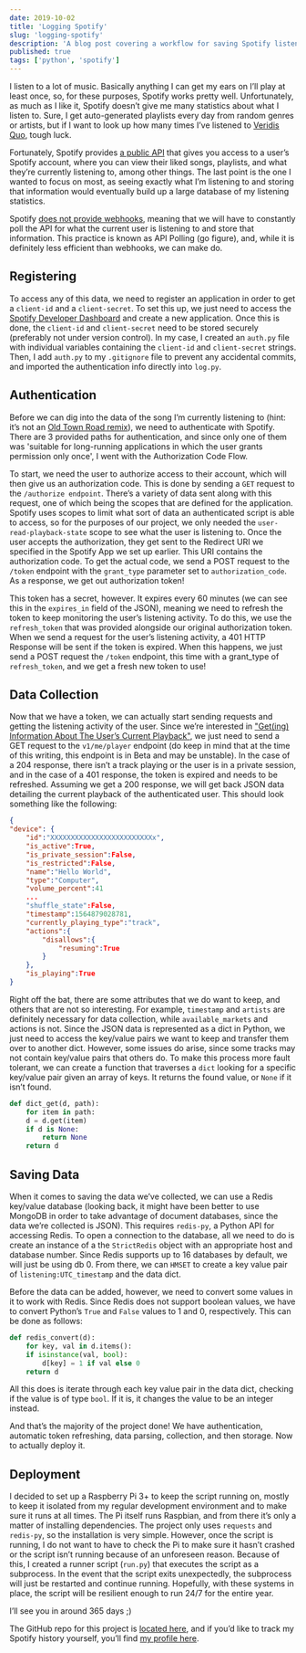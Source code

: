 ```yaml
---
date: 2019-10-02
title: 'Logging Spotify'
slug: 'logging-spotify'
description: 'A blog post covering a workflow for saving Spotify listening history by hand, using Python, Redis, the Spotify API, and a Raspberry Pi'
published: true
tags: ['python', 'spotify']
---
```


I listen to a lot of music. Basically anything I can get my ears on I’ll play at least once, so, for these purposes, Spotify works pretty well. Unfortunately, as much as I like it, Spotify doesn’t give me many statistics about what I listen to. Sure, I get auto-generated playlists every day from random genres or artists, but if I want to look up how many times I’ve listened to [Veridis Quo](https://open.spotify.com/track/2LD2gT7gwAurzdQDQtILds?si=82e65cc8aff34352), tough luck.

Fortunately, Spotify provides [a public API](https://developer.spotify.com/documentation/web-api) that gives you access to a user’s Spotify account, where you can view their liked songs, playlists, and what they’re currently listening to, among other things. The last point is the one I wanted to focus on most, as seeing exactly what I’m listening to and storing that information would eventually build up a large database of my listening statistics.

Spotify [does not provide webhooks](https://github.com/spotify/web-api/issues/538), meaning that we will have to constantly poll the API for what the current user is listening to and store that information. This practice is known as API Polling (go figure), and, while it is definitely less efficient than webhooks, we can make do.

## Registering

To access any of this data, we need to register an application in order to get a `client-id` and a `client-secret`. To set this up, we just need to access the [Spotify Developer Dashboard](https://developer.spotify.com/dashboard) and create a new application. Once this is done, the `client-id` and `client-secret` need to be stored securely (preferably not under version control). In my case, I created an `auth.py` file with individual variables containing the `client-id` and `client-secret` strings. Then, I add `auth.py` to my `.gitignore` file to prevent any accidental commits, and imported the authentication info directly into `log.py`.

## Authentication

Before we can dig into the data of the song I’m currently listening to (hint: it’s not an [Old Town Road remix](https://open.spotify.com/track/6jmZlyf9DxcIoRrjw02YXm)), we need to authenticate with Spotify. There are 3 provided paths for authentication, and since only one of them was 'suitable for long-running applications in which the user grants permission only once', I went with the Authorization Code Flow.

To start, we need the user to authorize access to their account, which will then give us an authorization code. This is done by sending a `GET` request to the `/authorize endpoint`. There’s a variety of data sent along with this request, one of which being the scopes that are defined for the application. Spotify uses scopes to limit what sort of data an authenticated script is able to access, so for the purposes of our project, we only needed the `user-read-playback-state` scope to see what the user is listening to. Once the user accepts the authorization, they get sent to the Redirect URI we specified in the Spotify App we set up earlier. This URI contains the authorization code. To get the actual code, we send a POST request to the `/token` endpoint with the `grant_type` parameter set to `authorization_code`. As a response, we get out authorization token!

This token has a secret, however. It expires every 60 minutes (we can see this in the `expires_in` field of the JSON), meaning we need to refresh the token to keep monitoring the user’s listening activity. To do this, we use the `refresh_token` that was provided alongside our original authorization token. When we send a request for the user’s listening activity, a 401 HTTP Response will be sent if the token is expired. When this happens, we just send a POST request the `/token` endpoint, this time with a grant_type of `refresh_token`, and we get a fresh new token to use!

## Data Collection

Now that we have a token, we can actually start sending requests and getting the listening activity of the user. Since we’re interested in ["Get(ing) Information About The User’s Current Playback"](https://developer.spotify.com/documentation/web-api/reference/player/get-information-about-the-users-current-playback/), we just need to send a GET request to the `v1/me/player` endpoint (do keep in mind that at the time of this writing, this endpoint is in Beta and may be unstable). In the case of a 204 response, there isn’t a track playing or the user is in a private session, and in the case of a 401 response, the token is expired and needs to be refreshed. Assuming we get a 200 response, we will get back JSON data detailing the current playback of the authenticated user. This should look something like the following:

```json
{
"device": {
    "id":"XXXXXXXXXXXXXXXXXXXXXXXXXx",
    "is_active":True,
    "is_private_session":False,
    "is_restricted":False,
    "name":"Hello World",
    "type":"Computer",
    "volume_percent":41
    ...
    "shuffle_state":False,
    "timestamp":1564879028781,
    "currently_playing_type":"track",
    "actions":{
        "disallows":{
            "resuming":True
        }
    },
    "is_playing":True
}
```

Right off the bat, there are some attributes that we do want to keep, and others that are not so interesting. For example, `timestamp` and `artists` are definitely necessary for data collection, while `available_markets` and actions is not. Since the JSON data is represented as a dict in Python, we just need to access the key/value pairs we want to keep and transfer them over to another dict. However, some issues do arise, since some tracks may not contain key/value pairs that others do. To make this process more fault tolerant, we can create a function that traverses a `dict` looking for a specific key/value pair given an array of keys. It returns the found value, or `None` if it isn’t found.

```python
def dict_get(d, path):
    for item in path:
    d = d.get(item)
    if d is None:
        return None
    return d
```

## Saving Data

When it comes to saving the data we’ve collected, we can use a Redis key/value database (looking back, it might have been better to use MongoDB in order to take advantage of document databases, since the data we’re collected is JSON). This requires `redis-py`, a Python API for accessing Redis. To open a connection to the database, all we need to do is create an instance of a the `StrictRedis` object with an appropriate host and database number. Since Redis supports up to 16 databases by default, we will just be using db 0. From there, we can `HMSET` to create a key value pair of `listening:UTC_timestamp` and the data dict.

Before the data can be added, however, we need to convert some values in it to work with Redis. Since Redis does not support boolean values, we have to convert Python’s `True` and `False` values to 1 and 0, respectively. This can be done as follows:

```python
def redis_convert(d):
    for key, val in d.items():
    if isinstance(val, bool):
        d[key] = 1 if val else 0
    return d
```

All this does is iterate through each key value pair in the data dict, checking if the value is of type `bool`. If it is, it changes the value to be an integer instead.

And that’s the majority of the project done! We have authentication, automatic token refreshing, data parsing, collection, and then storage. Now to actually deploy it.

## Deployment

I decided to set up a Raspberry Pi 3+ to keep the script running on, mostly to keep it isolated from my regular development environment and to make sure it runs at all times. The Pi itself runs Raspbian, and from there it’s only a matter of installing dependencies. The project only uses `requests` and `redis-py`, so the installation is very simple. However, once the script is running, I do not want to have to check the Pi to make sure it hasn’t crashed or the script isn’t running because of an unforeseen reason. Because of this, I created a runner script (`run.py`) that executes the script as a subprocess. In the event that the script exits unexpectedly, the subprocess will just be restarted and continue running. Hopefully, with these systems in place, the script will be resilient enough to run 24/7 for the entire year.

I’ll see you in around 365 days ;)

The GitHub repo for this project is [located here](https://github.com/simonbukin/spotify-logger), and if you’d like to track my Spotify history yourself, you’ll find [my profile here](https://open.spotify.com/user/simonb.0?si=3087e41d27214c11).
